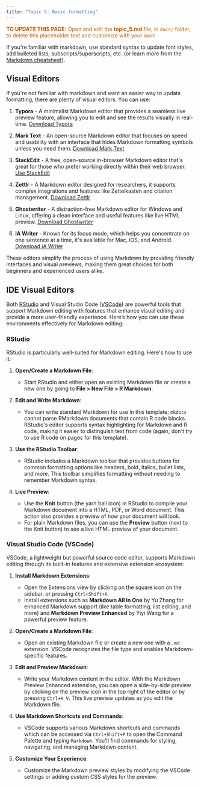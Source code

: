 ```yaml
---
title: "Topic 5: Basic formatting"
---
```


<p style="color: #ba5e00"><b>TO UPDATE THIS PAGE:</b> Open and edit the <b>topic_5.md</b> file, in <code>docs/</code> folder, to delete this placeholder text and customize with your own!</p>

If you're familiar with markdown, use standard syntax to update font styles, add bulleted lists, subscripts/superscripts, etc. (or learn more from the [Markdown cheatsheet](https://github.com/im-luka/markdown-cheatsheet)). 

## Visual Editors

If you're not familiar with markdown and want an easier way to update formatting, there are plenty of visual editors. You can use:

1. **Typora** - A minimalist Markdown editor that provides a seamless live preview feature, allowing you to edit and see the results visually in real-time. [Download Typora](https://typora.io/)
  
2. **Mark Text** - An open-source Markdown editor that focuses on speed and usability with an interface that hides Markdown formatting symbols unless you need them. [Download Mark Text](https://marktext.app/)
  
3. **StackEdit** - A free, open-source in-browser Markdown editor that's great for those who prefer working directly within their web browser. [Use StackEdit](https://stackedit.io/)
  
4. **Zettlr** - A Markdown editor designed for researchers, it supports complex integrations and features like Zettelkasten and citation management. [Download Zettlr](https://www.zettlr.com/)
  
5. **Ghostwriter** - A distraction-free Markdown editor for Windows and Linux, offering a clean interface and useful features like live HTML preview. [Download Ghostwriter](https://wereturtle.github.io/ghostwriter/)
  
6. **iA Writer** - Known for its focus mode, which helps you concentrate on one sentence at a time, it's available for Mac, iOS, and Android. [Download iA Writer](https://ia.net/writer)

These editors simplify the process of using Markdown by providing friendly interfaces and visual previews, making them great choices for both beginners and experienced users alike.

## IDE Visual Editors

Both [RStudio](https://posit.co/downloads/) and Visual Studio Code ([VSCode](https://code.visualstudio.com)) are powerful tools that support Markdown editing with features that enhance visual editing and provide a more user-friendly experience. Here’s how you can use these environments effectively for Markdown editing:

### RStudio

RStudio is particularly well-suited for Markdown editing. Here's how to use it:

1. **Open/Create a Markdown File**:
   - Start RStudio and either open an existing Markdown file or create a new one by going to **File > New File > R Markdown**.

2. **Edit and Write Markdown**:
   - You can write standard Markdown for use in this template; `mkdocs` cannot parse RMarkdown documents that contain R code blocks. RStudio's editor supports syntax highlighting for Markdown and R code, making it easier to distinguish text from code (again, don't try to use R code on pages for this template).

3. **Use the RStudio Toolbar**:
   - RStudio includes a Markdown toolbar that provides buttons for common formatting options like headers, bold, italics, bullet lists, and more. This toolbar simplifies formatting without needing to remember Markdown syntax.

4. **Live Preview**:
   - Use the **Knit** button (the yarn ball icon) in RStudio to compile your Markdown document into a HTML, PDF, or Word document. This action also provides a preview of how your document will look.
   - For plain Markdown files, you can use the **Preview** button (next to the Knit button) to see a live HTML preview of your document.


### Visual Studio Code (VSCode)

VSCode, a lightweight but powerful source code editor, supports Markdown editing through its built-in features and extensive extension ecosystem:

1. **Install Markdown Extensions**:
   - Open the Extensions view by clicking on the square icon on the sidebar, or pressing `Ctrl+Shift+X`.
   - Install extensions such as **Markdown All in One** by Yu Zhang for enhanced Markdown support (like table formatting, list editing, and more) and **Markdown Preview Enhanced** by Yiyi Wang for a powerful preview feature.

2. **Open/Create a Markdown File**:
   - Open an existing Markdown file or create a new one with a `.md` extension. VSCode recognizes the file type and enables Markdown-specific features.

3. **Edit and Preview Markdown**:
   - Write your Markdown content in the editor. With the Markdown Preview Enhanced extension, you can open a side-by-side preview by clicking on the preview icon in the top right of the editor or by pressing `Ctrl+K V`. This live preview updates as you edit the Markdown file.

4. **Use Markdown Shortcuts and Commands**:
   - VSCode supports various Markdown shortcuts and commands which can be accessed via `Ctrl+Shift+P` to open the Command Palette and typing `Markdown`. You'll find commands for styling, navigating, and managing Markdown content.

5. **Customize Your Experience**:
   - Customize the Markdown preview styles by modifying the VSCode settings or adding custom CSS styles for the preview.
